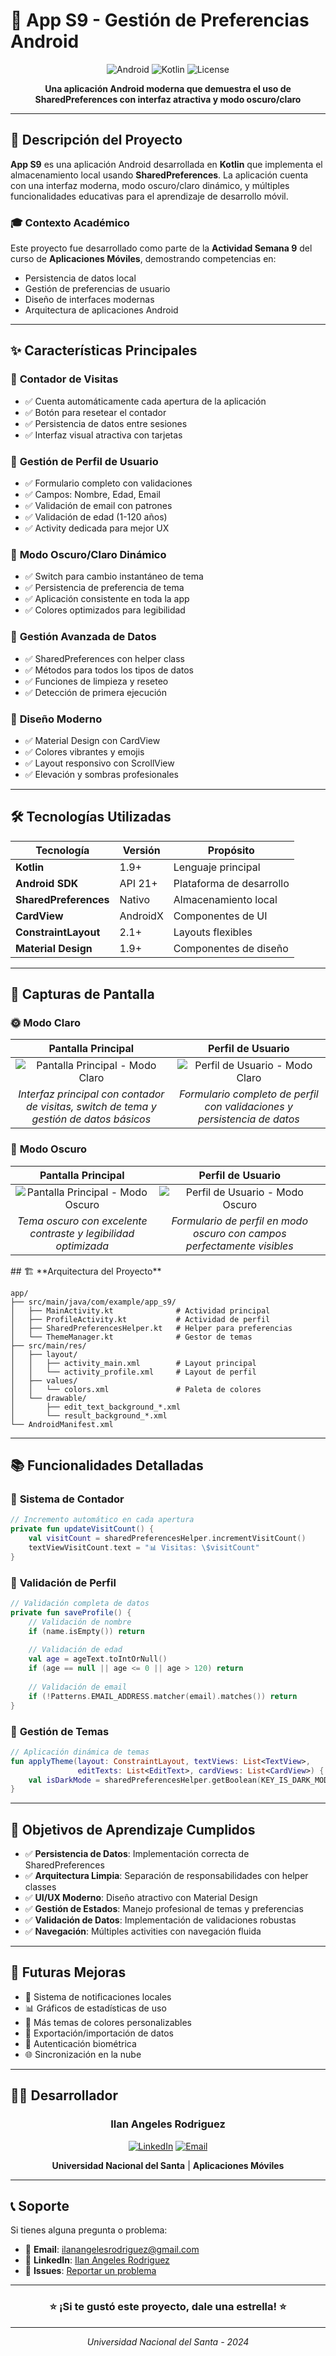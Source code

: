 # 📱 App S9 - Gestión de Preferencias Android

<div align="center">

![Android](https://img.shields.io/badge/Android-3DDC84?style=for-the-badge&logo=android&logoColor=white)
![Kotlin](https://img.shields.io/badge/Kotlin-0095D5?style=for-the-badge&logo=kotlin&logoColor=white)
![License](https://img.shields.io/badge/License-MIT-blue?style=for-the-badge)

**Una aplicación Android moderna que demuestra el uso de SharedPreferences con interfaz atractiva y modo oscuro/claro**


</div>

---

## 🎯 **Descripción del Proyecto**

**App S9** es una aplicación Android desarrollada en **Kotlin** que implementa el almacenamiento local usando **SharedPreferences**. La aplicación cuenta con una interfaz moderna, modo oscuro/claro dinámico, y múltiples funcionalidades educativas para el aprendizaje de desarrollo móvil.

### 🎓 **Contexto Académico**
Este proyecto fue desarrollado como parte de la **Actividad Semana 9** del curso de **Aplicaciones Móviles**, demostrando competencias en:
- Persistencia de datos local
- Gestión de preferencias de usuario
- Diseño de interfaces modernas
- Arquitectura de aplicaciones Android

---

## ✨ **Características Principales**

### 🔢 **Contador de Visitas**
- ✅ Cuenta automáticamente cada apertura de la aplicación
- ✅ Botón para resetear el contador
- ✅ Persistencia de datos entre sesiones
- ✅ Interfaz visual atractiva con tarjetas

### 👤 **Gestión de Perfil de Usuario**
- ✅ Formulario completo con validaciones
- ✅ Campos: Nombre, Edad, Email
- ✅ Validación de email con patrones
- ✅ Validación de edad (1-120 años)
- ✅ Activity dedicada para mejor UX

### 🌙 **Modo Oscuro/Claro Dinámico**
- ✅ Switch para cambio instantáneo de tema
- ✅ Persistencia de preferencia de tema
- ✅ Aplicación consistente en toda la app
- ✅ Colores optimizados para legibilidad

### 💾 **Gestión Avanzada de Datos**
- ✅ SharedPreferences con helper class
- ✅ Métodos para todos los tipos de datos
- ✅ Funciones de limpieza y reseteo
- ✅ Detección de primera ejecución

### 🎨 **Diseño Moderno**
- ✅ Material Design con CardView
- ✅ Colores vibrantes y emojis
- ✅ Layout responsivo con ScrollView
- ✅ Elevación y sombras profesionales

---

## 🛠️ **Tecnologías Utilizadas**

| Tecnología | Versión | Propósito |
|------------|---------|-----------|
| **Kotlin** | 1.9+ | Lenguaje principal |
| **Android SDK** | API 21+ | Plataforma de desarrollo |
| **SharedPreferences** | Nativo | Almacenamiento local |
| **CardView** | AndroidX | Componentes de UI |
| **ConstraintLayout** | 2.1+ | Layouts flexibles |
| **Material Design** | 1.9+ | Componentes de diseño |

---

## 📱 **Capturas de Pantalla**

### 🌞 **Modo Claro**
<div align="center">

| Pantalla Principal | Perfil de Usuario |
|:------------------:|:-----------------:|
| ![Pantalla Principal - Modo Claro](https://hebbkx1anhila5yf.public.blob.vercel-storage.com/image_4-DdUnZ7QDlUFTWoEepbXgdv4tWymkhT.jpeg) | ![Perfil de Usuario - Modo Claro](https://hebbkx1anhila5yf.public.blob.vercel-storage.com/image_3-762SMHQjJUiW5yU9tOZkGoQ6q2RyS6.jpeg) |
| *Interfaz principal con contador de visitas, switch de tema y gestión de datos básicos* | *Formulario completo de perfil con validaciones y persistencia de datos* |

</div>

### 🌙 **Modo Oscuro**
<div align="center">

| Pantalla Principal | Perfil de Usuario |
|:------------------:|:-----------------:|
| ![Pantalla Principal - Modo Oscuro](https://hebbkx1anhila5yf.public.blob.vercel-storage.com/image_2-Ebtido37Fvw0uwZ6AHZMlBFbSkoxbz.jpeg) | ![Perfil de Usuario - Modo Oscuro](https://hebbkx1anhila5yf.public.blob.vercel-storage.com/image_1-74Ot0tVQsPhK4FCo7LlrKRR76kWg9o.jpeg) |
| *Tema oscuro con excelente contraste y legibilidad optimizada* | *Formulario de perfil en modo oscuro con campos perfectamente visibles* |

</div>
## 🏗️ **Arquitectura del Proyecto**

```
app/
├── src/main/java/com/example/app_s9/
│   ├── MainActivity.kt              # Actividad principal
│   ├── ProfileActivity.kt           # Actividad de perfil
│   ├── SharedPreferencesHelper.kt   # Helper para preferencias
│   └── ThemeManager.kt              # Gestor de temas
├── src/main/res/
│   ├── layout/
│   │   ├── activity_main.xml        # Layout principal
│   │   └── activity_profile.xml     # Layout de perfil
│   ├── values/
│   │   └── colors.xml               # Paleta de colores
│   └── drawable/
│       ├── edit_text_background_*.xml
│       └── result_background_*.xml
└── AndroidManifest.xml
```

---

## 📚 **Funcionalidades Detalladas**

### 🔢 **Sistema de Contador**
```kotlin
// Incremento automático en cada apertura
private fun updateVisitCount() {
    val visitCount = sharedPreferencesHelper.incrementVisitCount()
    textViewVisitCount.text = "📊 Visitas: \$visitCount"
}
```

### 👤 **Validación de Perfil**
```kotlin
// Validación completa de datos
private fun saveProfile() {
    // Validación de nombre
    if (name.isEmpty()) return
    
    // Validación de edad
    val age = ageText.toIntOrNull()
    if (age == null || age <= 0 || age > 120) return
    
    // Validación de email
    if (!Patterns.EMAIL_ADDRESS.matcher(email).matches()) return
}
```

### 🌙 **Gestión de Temas**
```kotlin
// Aplicación dinámica de temas
fun applyTheme(layout: ConstraintLayout, textViews: List<TextView>, 
               editTexts: List<EditText>, cardViews: List<CardView>) {
    val isDarkMode = sharedPreferencesHelper.getBoolean(KEY_IS_DARK_MODE, false)
}
```

---

## 🎯 **Objetivos de Aprendizaje Cumplidos**

- ✅ **Persistencia de Datos**: Implementación correcta de SharedPreferences
- ✅ **Arquitectura Limpia**: Separación de responsabilidades con helper classes
- ✅ **UI/UX Moderno**: Diseño atractivo con Material Design
- ✅ **Gestión de Estados**: Manejo profesional de temas y preferencias
- ✅ **Validación de Datos**: Implementación de validaciones robustas
- ✅ **Navegación**: Múltiples activities con navegación fluida

---

## 🔮 **Futuras Mejoras**

- 🔔 Sistema de notificaciones locales
- 📊 Gráficos de estadísticas de uso
- 🎨 Más temas de colores personalizables
- 💾 Exportación/importación de datos
- 🔐 Autenticación biométrica
- 🌐 Sincronización en la nube

---

## 👨‍💻 **Desarrollador**

<div align="center">

### **Ilan Angeles Rodriguez**

[![LinkedIn](https://img.shields.io/badge/LinkedIn-0077B5?style=for-the-badge&logo=linkedin&logoColor=white)](https://www.linkedin.com/in/ilan-angeles-rodriguez)
[![Email](https://img.shields.io/badge/Email-D14836?style=for-the-badge&logo=gmail&logoColor=white)](mailto:ilanangelesrodriguez@gmail.com)

**Universidad Nacional del Santa** | **Aplicaciones Móviles**

</div>

---

## 📞 **Soporte**

Si tienes alguna pregunta o problema:

- 📧 **Email**: ilanangelesrodriguez@gmail.com
- 💼 **LinkedIn**: [Ilan Angeles Rodriguez](https://www.linkedin.com/in/ilan-angeles-rodriguez)
- 🐛 **Issues**: [Reportar un problema](https://github.com/tu-usuario/app-s9-preferences/issues)

---

<div align="center">

### ⭐ **¡Si te gustó este proyecto, dale una estrella!** ⭐
---

*Universidad Nacional del Santa - 2024*

</div>
